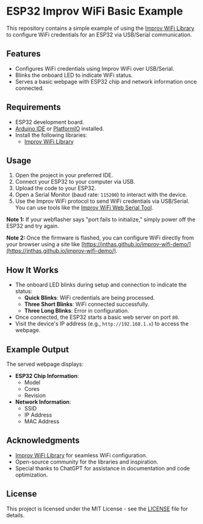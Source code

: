 # ESP32 Improv WiFi Basic Example

This repository contains a simple example of using the [Improv WiFi Library](https://github.com/jnthas/Improv-WiFi-Library) to configure WiFi credentials for an ESP32 via USB/Serial communication.

## Features
- Configures WiFi credentials using Improv WiFi over USB/Serial.
- Blinks the onboard LED to indicate WiFi status.
- Serves a basic webpage with ESP32 chip and network information once connected.

## Requirements
- ESP32 development board.
- [Arduino IDE](https://www.arduino.cc/en/software) or [PlatformIO](https://platformio.org/) installed.
- Install the following libraries:
  - [Improv WiFi Library](https://github.com/jnthas/Improv-WiFi-Library)

## Usage
1. Open the project in your preferred IDE.
2. Connect your ESP32 to your computer via USB.
3. Upload the code to your ESP32.
4. Open a Serial Monitor (baud rate: `115200`) to interact with the device.
5. Use the Improv WiFi protocol to send WiFi credentials via USB/Serial. You can use tools like the [Improv WiFi Web Serial Tool](https://improv-wifi.github.io/serial/).

**Note 1:** If your webflasher says "port fails to initialize," simply power off the ESP32 and try again.

**Note 2:** Once the firmware is flashed, you can configure WiFi directly from your browser using a site like [https://jnthas.github.io/improv-wifi-demo/](https://jnthas.github.io/improv-wifi-demo/).

## How It Works
- The onboard LED blinks during setup and connection to indicate the status:
  - **Quick Blinks**: WiFi credentials are being processed.
  - **Three Short Blinks**: WiFi connected successfully.
  - **Three Long Blinks**: Error in configuration.
- Once connected, the ESP32 starts a basic web server on port `80`.
- Visit the device's IP address (e.g., `http://192.168.1.x`) to access the webpage.

## Example Output
The served webpage displays:
- **ESP32 Chip Information**:
  - Model
  - Cores
  - Revision
- **Network Information**:
  - SSID
  - IP Address
  - MAC Address

## Acknowledgments
- [Improv WiFi Library](https://github.com/jnthas/Improv-WiFi-Library) for seamless WiFi configuration.
- Open-source community for the libraries and inspiration.
- Special thanks to ChatGPT for assistance in documentation and code optimization.

## License
This project is licensed under the MIT License - see the [LICENSE](LICENSE) file for details.
